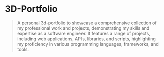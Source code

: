 # 3D-Portfolio

> A personal 3d-portfolio to showcase a comprehensive collection of my professional work and projects, demonstrating my skills and expertise as a software engineer. It features a range of projects, including web applications, APIs, libraries, and scripts, highlighting my proficiency in various programming languages, frameworks, and tools.
